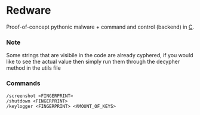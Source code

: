 # Redware
Proof-of-concept pythonic malware + command and control (backend) in [C](https://www.youtube.com/watch?v=tas0O586t80).

### Note
Some strings that are visibile in the code are already cyphered, if you would like to see the actual value then simply run
them through the decypher method in the utils file

### Commands
```
/screenshot <FINGERPRINT>
/shutdown <FINGERPRINT>
/keylogger <FINGERPRINT> <AMOUNT_OF_KEYS>
```